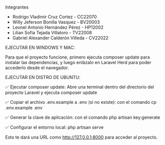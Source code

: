 Integrantes
- Rodrigo Vladimir Cruz Cortez - CC22070
- Willy Jeferson Bonilla Vasquez - BV20003
- Leonel Antonio Hernández Pérez - HP12002
- Lilian Sofía Tejada Villatoro - TV22008
- Gabriel Alexander Calderón Villeda - CV22022

EJECUTAR EN WINDOWS Y MAC:

Para que el proyecto funcione, primero ejecuta composer update para instalar las dependencias, y luego enlázalo en Laravel Herd para poder accederlo desde el navegador.

EJECUTAR EN DISTRO DE UBUNTU:

✅ Ejecutar composer update: Abre una terminal dentro del directorio del proyecto Laravel y ejecuta composer update

✅ Copiar el archivo .env.example a .env (si no existe): con el comando cp .env.example .env

✅ Generar la clave de aplicación: con el comando php artisan key:generate

✅ Configurar el entorno local: php artisan serve

Esto te dará una URL como http://127.0.0.1:8000 para acceder al proyecto.


